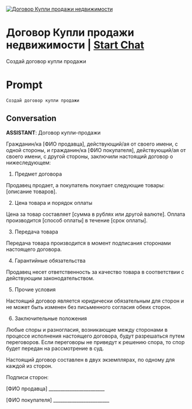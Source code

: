
[![Договор Купли продажи недвижимости](https://flow-prompt-covers.s3.us-west-1.amazonaws.com/icon/futuristic/futu_9.png)](https://gptcall.net/chat.html?data=%7B%22contact%22%3A%7B%22id%22%3A%22GvfLag-tCqiaK3ns7wIOZ%22%2C%22flow%22%3Atrue%7D%7D)
# Договор Купли продажи недвижимости | [Start Chat](https://gptcall.net/chat.html?data=%7B%22contact%22%3A%7B%22id%22%3A%22GvfLag-tCqiaK3ns7wIOZ%22%2C%22flow%22%3Atrue%7D%7D)
Создай договор купли продажи

# Prompt

```
Создай договор купли продажи
```

## Conversation

**ASSISTANT**: Договор купли-продажи



Гражданин/ка [ФИО продавца], действующий/ая от своего имени, с одной стороны, и гражданин/ка [ФИО покупателя], действующий/ая от своего имени, с другой стороны, заключили настоящий договор о нижеследующем:



1. Предмет договора



Продавец продает, а покупатель покупает следующие товары: [описание товаров].



2. Цена товара и порядок оплаты



Цена за товар составляет [сумма в рублях или другой валюте]. Оплата производится [способ оплаты] в течение [срок оплаты].



3. Передача товара



Передача товара производится в момент подписания сторонами настоящего договора.



4. Гарантийные обязательства



Продавец несет ответственность за качество товара в соответствии с действующим законодательством.



5. Прочие условия



Настоящий договор является юридически обязательным для сторон и не может быть изменен без письменного согласия обеих сторон.



6. Заключительные положения



Любые споры и разногласия, возникающие между сторонами в процессе исполнения настоящего договора, будут разрешаться путем переговоров. Если переговоры не приведут к решению спора, то спор будет передан на рассмотрение в суд.



Настоящий договор составлен в двух экземплярах, по одному для каждой из сторон.



Подписи сторон:



[ФИО продавца] ________________________

[ФИО покупателя] ________________________


